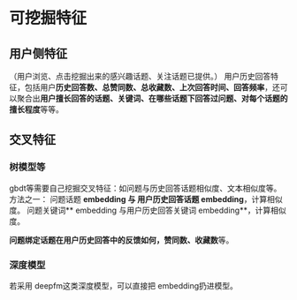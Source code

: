 # 可挖掘特征
## 用户侧特征
（用户浏览、点击挖掘出来的感兴趣话题、关注话题已提供。）
用户历史回答特征，包括用户**历史回答数、总赞同数、总收藏数、上次回答时间、回答频率**，还可以聚合出**用户擅长回答的话题、关键词、在哪些话题下回答过问题、对每个话题的擅长程度**等等。

## 交叉特征
### 树模型等
gbdt等需要自己挖掘交叉特征：如问题与历史回答话题相似度、文本相似度等。
方法之一：
问题话题 **embedding 与 用户历史回答话题 embedding**，计算相似度。
问题关键词** embedding 与用户历史回答关键词 embedding**，计算相似度。

**问题绑定话题在用户历史回答中的反馈如何，赞同数、收藏数**等。

### 深度模型
若采用 deepfm这类深度模型，可以直接把 embedding扔进模型。